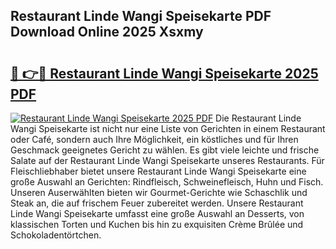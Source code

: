 ## Restaurant Linde Wangi Speisekarte PDF Download Online 2025 Xsxmy

# <h2><a href="http://gc5yssu.nevu.top/?p=Restaurant+Linde+Wangi+Speisekarte">🔗 👉🔴 Restaurant Linde Wangi Speisekarte 2025 PDF</a></h2>

[![Restaurant Linde Wangi Speisekarte 2025 PDF](https://i.imgur.com/dBaPXMq.png)](http://gc5yssu.nevu.top/?p=Restaurant+Linde+Wangi+Speisekarte)
Die Restaurant Linde Wangi Speisekarte ist nicht nur eine Liste von Gerichten in einem Restaurant oder Café, sondern auch Ihre Möglichkeit, ein köstliches und für Ihren Geschmack geeignetes Gericht zu wählen. Es gibt viele leichte und frische Salate auf der Restaurant Linde Wangi Speisekarte unseres Restaurants. Für Fleischliebhaber bietet unsere Restaurant Linde Wangi Speisekarte eine große Auswahl an Gerichten: Rindfleisch, Schweinefleisch, Huhn und Fisch. Unseren Auserwählten bieten wir Gourmet-Gerichte wie Schaschlik und Steak an, die auf frischem Feuer zubereitet werden. Unsere Restaurant Linde Wangi Speisekarte umfasst eine große Auswahl an Desserts, von klassischen Torten und Kuchen bis hin zu exquisiten Crème Brûlée und Schokoladentörtchen.
